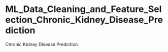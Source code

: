 # ML_Data_Cleaning_and_Feature_Selection_Chronic_Kidney_Disease_Prediction
Chronic Kidney Disease Prediction
